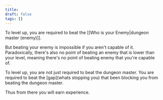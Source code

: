 ```yaml
---
title: 
draft: false
tags: []
---
```

 

To level up, you are required to beat the [[Who is your Enemy|dungeon master (enemy)]].

But beating your enemy is impossible if you aren't capable of it. Paradoxically, there's also no point of beating an enemy that is lower than your level, meaning there's no point of beating enemy that you're capable of. 

To level up, you are not just required to beat the dungeon master. You are required to beat the [gap](whats stopping you) that been blocking you from beating the dungeon master.

Thus from there you will earn experience.